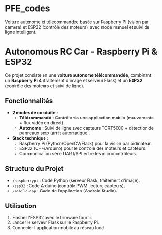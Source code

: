 # PFE_codes
Voiture autonome et télécommandée basée sur Raspberry Pi (vision par caméra) et ESP32 (contrôle des moteurs), avec mode manuel et suivi de ligne intelligent.
# Autonomous RC Car - Raspberry Pi & ESP32  

Ce projet consiste en une **voiture autonome télécommandée**, combinant un **Raspberry Pi 4** (traitement d'image et serveur Flask) et un **ESP32** (contrôle des moteurs et suivi de ligne).  

## Fonctionnalités  
- **2 modes de conduite** :  
  - **Télécommandé** : Contrôle via une application mobile (mouvements + flux vidéo en direct).  
  - **Autonome** : Suivi de ligne avec capteurs TCRT5000 + détection de panneaux stop (arrêt automatique).  
- **Stack technique** :  
  - Raspberry Pi (Python/OpenCV/Flask) pour la vision par ordinateur.  
  - ESP32 (C++/Arduino) pour le contrôle des moteurs et capteurs.  
  - Communication série UART/SPI entre les microcontrôleurs.  

## Structure du Projet  
- `/raspberrypi` : Code Python (serveur Flask, traitement d'image).  
- `/esp32` : Code Arduino (contrôle PWM, lecture capteurs).  
- `/mobile-app` : Code de l'application (Android Studio).  

## Utilisation  
1. Flasher l'ESP32 avec le firmware fourni.  
2. Lancer le serveur Flask sur le Raspberry Pi.  
3. Connecter l'application mobile au réseau local.  

